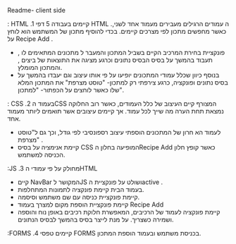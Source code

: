 Readme- client side

: HTML .1
קיימים בעבודה 5 דפי HTML .ה עמודים הרגילים מעבירים מעמוד אחד לשני, כאשר מחפשים מתכון לפי מצרכים
קיימים. בכדי להוסיף מתכון של המשתמש הוא לוחץ על Recipe Add .

- פונקציית בחירת המרכיב הקיים בשביל המתכון והמעבר ל מתכונים המתאימים לו , תעבוד בהמשך על בסיס
  הבסיס נתונים וכרגע מציגה את התוצאות של ביצים , והמתכון המומלץ.
- בנוסף כיוון שכלל עמודי המתכונים יופיעו על פי אותו עיצוב וגם יעבדו בהמשך על בסיס נתונים ופונקציה,
  כרגע צירפתי רק למתכון- "טוסט מצרפת" את המתכון המלא שלו כאשר לוחצים על הכפתור- "למתכון".

: CSS .2
בעמוד הCSS המצורף קיים העיצוב של כלל העמודים, כאשר רוב החלוקה נמצאת תחת הערה מה שייך לכל עמוד.
אך קיימים עיצובים אשר תואמים ליותר מעמוד אחד.

- לעמוד הא חרון של המתכונים הוספתי עיצוב רספונסיבי לפי גודל, וכך גם ל"טוסט מצרפת" .
- קיימת אנימציה על בסיס CSS המופיעה בחלון הRecipe Add כאשר קופץ חלון הכניסה למשתמש.

:JS .3
מחולק על פי עמודי הHTML

- קיים NavBar המקושר לJS ושולט על פונקציית הactive .
- בעמוד הבית קיימת פונקציה לתמונות המתחלפות.
- קיימת פונקציית כניסה עם שם משתמש וסיסמה.
- קיימת פונקציית הוספת מקום למצרך בעמוד Recipe Add
- קיימת פונקציה לעמוד של הרכיבים, המאפשרת חלוקת רכיבים באופן נוח והוספה ושמירה כשצריך. על מנת
  לייצר בסיס בהמשך לבסיס הנתונים.

:FORMS .4
קיימים טפסי FORMS בכניסת משתמש ובעמוד הוספת המתכון.
